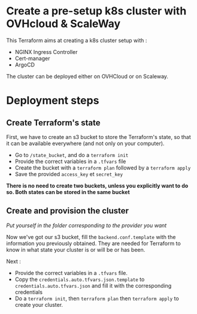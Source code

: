 # Create a pre-setup k8s cluster with OVHcloud & ScaleWay

This Terraform aims at creating a k8s cluster setup with :

- NGINX Ingress Controller
- Cert-manager
- ArgoCD

The cluster can be deployed either on OVHCloud or on Scaleway.

# Deployment steps

## Create Terraform's state

First, we have to create an s3 bucket to store the Terraform's state, so that it can be available everywhere (and not only on your computer).

- Go to `/state_bucket`, and do a `terraform init`
- Provide the correct variables in a `.tfvars` file
- Create the bucket with a `terraform plan` followed by a `terraform apply`
- Save the provided `access_key` et `secret_key`

**There is no need to create two buckets, unless you explicitly want to do so. Both states can be stored in the same bucket** 

## Create and provision the cluster

*Put yourself in the folder corresponding to the provider you want*

Now we've got our s3 bucket, fill the `backend.conf.template` with the information you previously obtained. They are needed for Terraform to know in what state your cluster is or will be or has been.

Next :

- Provide the correct variables in a `.tfvars` file.
- Copy the `credentials.auto.tfvars.json.template` to `credentials.auto.tfvars.json` and fill it with the corresponding credentials
- Do a `terraform init`, then `terraform plan` then `terraform apply` to create your cluster. 

